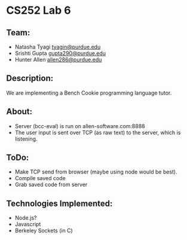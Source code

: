 CS252 Lab 6
===========

Team:
-----
 * Natasha Tyagi <tyagin@purdue.edu>
 * Srishti Gupta <gupta290@purdue.edu>
 * Hunter Allen <allen286@purdue.edu>

Description:
------------
We are implementing a Bench Cookie programming language tutor.

About:
------
 * Server (bcc-eval) is run on allen-software.com:8888
 * The user input is sent over TCP (as raw text) to the
   server, which is listening.

ToDo:
-----
 * Make TCP send from browser (maybe using node would be best).
 * Compile saved code
 * Grab saved code from server


Technologies Implemented:
-------------------------
 * Node.js?
 * Javascript
 * Berkeley Sockets (in C)


